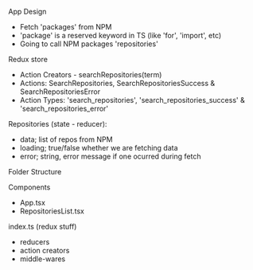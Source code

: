 App Design

- Fetch 'packages' from NPM
- 'package' is a reserved keyword in TS (like 'for', 'import', etc)
- Going to call NPM packages 'repositories'

Redux store

- Action Creators - searchRepositories(term)
- Actions: SearchRepositories, SearchRepositoriesSuccess & SearchRepositoriesError
- Action Types: 'search_repositories', 'search_repositories_success' & 'search_repositories_error'

Repositories (state - reducer):

- data; list of repos from NPM
- loading; true/false whether we are fetching data
- error; string, error message if one ocurred during fetch

Folder Structure

Components

- App.tsx
- RepositoriesList.tsx

index.ts (redux stuff)

- reducers
- action creators
- middle-wares
